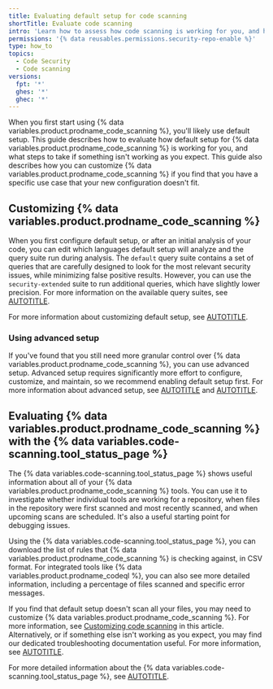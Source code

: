 ```yaml
---
title: Evaluating default setup for code scanning
shortTitle: Evaluate code scanning
intro: 'Learn how to assess how code scanning is working for you, and how you can customize your setup to best meet your needs.'
permissions: '{% data reusables.permissions.security-repo-enable %}'
type: how_to
topics:
  - Code Security
  - Code scanning
versions:
  fpt: '*'
  ghes: '*'
  ghec: '*'
---
```


When you first start using {% data variables.product.prodname_code_scanning %}, you'll likely use default setup. This guide describes how to evaluate how default setup for {% data variables.product.prodname_code_scanning %} is working for you, and what steps to take if something isn't working as you expect. This guide also describes how you can customize {% data variables.product.prodname_code_scanning %} if you find that you have a specific use case that your new configuration doesn't fit.

## Customizing {% data variables.product.prodname_code_scanning %}

When you first configure default setup, or after an initial analysis of your code, you can edit which languages default setup will analyze and the query suite run during analysis. The `default` query suite contains a set of queries that are carefully designed to look for the most relevant security issues, while minimizing false positive results. However, you can use the `security-extended` suite to run additional queries, which have slightly lower precision. For more information on the available query suites, see [AUTOTITLE](/code-security/code-scanning/managing-your-code-scanning-configuration/codeql-query-suites).

For more information about customizing default setup, see [AUTOTITLE](/code-security/code-scanning/managing-your-code-scanning-configuration/editing-your-configuration-of-default-setup).

### Using advanced setup

If you've found that you still need more granular control over {% data variables.product.prodname_code_scanning %}, you can use advanced setup. Advanced setup requires significantly more effort to configure, customize, and maintain, so we recommend enabling default setup first. For more information about advanced setup, see [AUTOTITLE](/code-security/code-scanning/creating-an-advanced-setup-for-code-scanning/configuring-advanced-setup-for-code-scanning) and [AUTOTITLE](/code-security/code-scanning/creating-an-advanced-setup-for-code-scanning/customizing-your-advanced-setup-for-code-scanning).

## Evaluating {% data variables.product.prodname_code_scanning %} with the {% data variables.code-scanning.tool_status_page %}

The {% data variables.code-scanning.tool_status_page %} shows useful information about all of your {% data variables.product.prodname_code_scanning %} tools. You can use it to investigate whether individual tools are working for a repository, when files in the repository were first scanned and most recently scanned, and when upcoming scans are scheduled. It's also a useful starting point for debugging issues.

Using the {% data variables.code-scanning.tool_status_page %}, you can download the list of rules that {% data variables.product.prodname_code_scanning %} is checking against, in CSV format. For integrated tools like {% data variables.product.prodname_codeql %}, you can also see more detailed information, including a percentage of files scanned and specific error messages.

If you find that default setup doesn't scan all your files, you may need to customize {% data variables.product.prodname_code_scanning %}. For more information, see [Customizing code scanning](#customizing-code-scanning) in this article. Alternatively, or if something else isn't working as you expect, you may find our dedicated troubleshooting documentation useful. For more information, see [AUTOTITLE](/code-security/code-scanning/troubleshooting-code-scanning).

For more detailed information about the {% data variables.code-scanning.tool_status_page %}, see [AUTOTITLE](/code-security/code-scanning/managing-your-code-scanning-configuration/about-the-tool-status-page#viewing-the-tool-status-page-for-a-repository).
